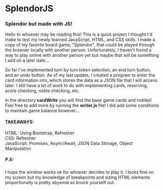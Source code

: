 # SplendorJS
 <h3>Splendor but made with JS!</h3>
 
Hello to whoever may be reading this! This is a quick project I thought I'd make to test my newly learned JavaScript, HTML, and CSS skills. I made a copy of my favorite board game, "Splendor", that could be played through the browser locally with another person. Unfortunately, I haven't found a way to play online with another person yet but maybe that will be something I add on a later date...
 
So far I've implemented turn by turn token selection, an end turn button, and an undo button. As of my last update, I created a program to enter the card information into, which stores the data as a JSON file that I will access later. I still have a lot of work to do with implementing cards, reserving, score checking, noble checking, etc.

In the directory <b>cardWrite</b> you will find the base game cards and nobles! Feel free to add more by running the <b>writer.js</b> file! I did add some conditions to maintain game balance however...

 <h4>TAKEAWAYS:</h4>
 HTML: Using Bootstrap, Refresher<br>
 CSS: Refresher<br>
 JavaScript: Promises, Async/Await, JSON Data Storage, Object Manipulation<br>
 
<h5>P.S:</h5>
I hope the window works ok for whoever decides to play it. I looks fine on my screen but my knowledge of breakpoints and sizing HTML elements proportionally is pretty abysmal so knock yourself out.
 
 
